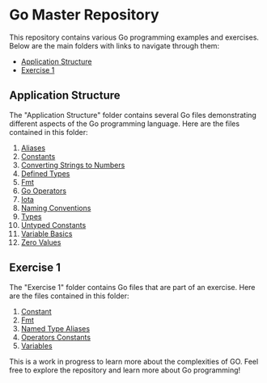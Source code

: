 # Go Master Repository

This repository contains various Go programming examples and exercises. Below are the main folders with links to navigate through them:

- [Application Structure](https://github.com/369geofreeman/go_master/tree/main/application_structure)
- [Exercise 1](https://github.com/369geofreeman/go_master/tree/main/exercise1)

## Application Structure

The "Application Structure" folder contains several Go files demonstrating different aspects of the Go programming language. Here are the files contained in this folder:

1. [Aliases](https://github.com/369geofreeman/go_master/tree/main/application_structure/aliases)
2. [Constants](https://github.com/369geofreeman/go_master/tree/main/application_structure/constants)
3. [Converting Strings to Numbers](https://github.com/369geofreeman/go_master/tree/main/application_structure/converting_strings_to_numbers)
4. [Defined Types](https://github.com/369geofreeman/go_master/tree/main/application_structure/defined_types)
5. [Fmt](https://github.com/369geofreeman/go_master/tree/main/application_structure/fmt)
6. [Go Operators](https://github.com/369geofreeman/go_master/tree/main/application_structure/go-operators)
7. [Iota](https://github.com/369geofreeman/go_master/tree/main/application_structure/iota)
8. [Naming Conventions](https://github.com/369geofreeman/go_master/tree/main/application_structure/namingConventions)
9. [Types](https://github.com/369geofreeman/go_master/tree/main/application_structure/types)
10. [Untyped Constants](https://github.com/369geofreeman/go_master/tree/main/application_structure/untyped_constants)
11. [Variable Basics](https://github.com/369geofreeman/go_master/tree/main/application_structure/variable_basics)
12. [Zero Values](https://github.com/369geofreeman/go_master/tree/main/application_structure/zero_values)

## Exercise 1

The "Exercise 1" folder contains Go files that are part of an exercise. Here are the files contained in this folder:

1. [Constant](https://github.com/369geofreeman/go_master/tree/main/exercise1/constant)
2. [Fmt](https://github.com/369geofreeman/go_master/tree/main/exercise1/fmt)
3. [Named Type Aliases](https://github.com/369geofreeman/go_master/tree/main/exercise1/named_type_aliases)
4. [Operators Constants](https://github.com/369geofreeman/go_master/tree/main/exercise1/operators_constants)
5. [Variables](https://github.com/369geofreeman/go_master/tree/main/exercise1/variables)

This is a work in progress to learn more about the complexities of GO.
Feel free to explore the repository and learn more about Go programming!
